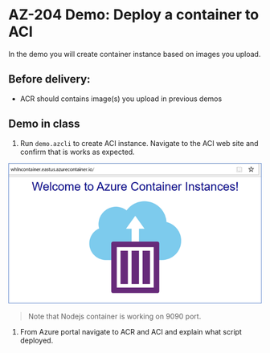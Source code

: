 # AZ-204 Demo: Deploy a container to ACI

In the demo you will create container instance based on images you upload.

## Before delivery:

- ACR should contains image(s) you upload in previous demos

## Demo in class

1. Run `demo.azcli` to create ACI instance. Navigate to the ACI web site and confirm that is works as expected.

![aci](aci.png)

> Note that Nodejs container is working on 9090 port.

1. From Azure portal navigate to ACR and ACI and explain what script deployed.
